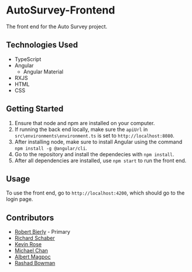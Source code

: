 # AutoSurvey-Frontend
The front end for the Auto Survey project.

## Technologies Used
* TypeScript
* Angular
   - Angular Material
* RXJS
* HTML
* CSS
  
## Getting Started
1. Ensure that node and npm are installed on your computer.
2. If running the back end locally, make sure the `apiUrl` in `src\environments\environment.ts` is set to `http://localhost:8080`.
3. After installing node, make sure to install Angular using the command `npm install -g @angular/cli`.
4. Go to the repository and install the dependecies with `npm install`.
5. After all dependencies are installed, use `npm start` to run the front end.

## Usage
To use the front end, go to `http://localhost:4200`, which should go to the login page.

## Contributors  
- [Robert Bierly](https://github.com/rnbiv45) - Primary
- [Richard Schaber](https://github.com/rjschaber)
- [Kevin Rose](https://github.com/Kevinrose235)
- [Michael Chan](https://github.com/chanmic)
- [Albert Magpoc](https://github.com/albert-magpoc-revature)
- [Rashad Bowman](https://github.com/RashadCBowman)
